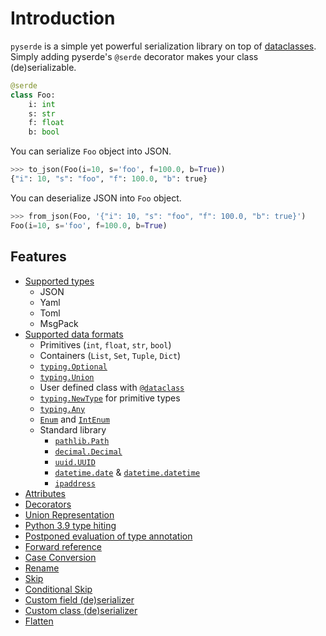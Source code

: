 # Introduction

`pyserde` is a simple yet powerful serialization library on top of [dataclasses](https://docs.python.org/3/library/dataclasses.html). Simply adding pyserde's `@serde` decorator makes your class (de)serializable.

```python
@serde
class Foo:
    i: int
    s: str
    f: float
    b: bool
```

You can serialize `Foo` object into JSON.

```python
>>> to_json(Foo(i=10, s='foo', f=100.0, b=True))
{"i": 10, "s": "foo", "f": 100.0, "b": true}
```

You can deserialize JSON into `Foo` object.
```python
>>> from_json(Foo, '{"i": 10, "s": "foo", "f": 100.0, "b": true}')
Foo(i=10, s='foo', f=100.0, b=True)
```

## Features

- [Supported types](supported-types.md)
    - JSON
	- Yaml
	- Toml
	- MsgPack
- [Supported data formats](supported-data-formats.md)
    - Primitives (`int`, `float`, `str`, `bool`)
    - Containers (`List`, `Set`, `Tuple`, `Dict`)
    - [`typing.Optional`](https://docs.python.org/3/library/typing.html#typing.Optional)
    - [`typing.Union`](https://docs.python.org/3/library/typing.html#typing.Union)
    - User defined class with [`@dataclass`](https://docs.python.org/3/library/dataclasses.html)
    - [`typing.NewType`](https://docs.python.org/3/library/typing.html#newtype) for primitive types
    - [`typing.Any`](https://docs.python.org/3/library/typing.html#the-any-type)
    - [`Enum`](https://docs.python.org/3/library/enum.html#enum.Enum) and [`IntEnum`](https://docs.python.org/3/library/enum.html#enum.IntEnum)
    - Standard library
        - [`pathlib.Path`](https://docs.python.org/3/library/pathlib.html)
        - [`decimal.Decimal`](https://docs.python.org/3/library/decimal.html)
        - [`uuid.UUID`](https://docs.python.org/3/library/uuid.html)
        - [`datetime.date`](https://docs.python.org/3/library/datetime.html#date-objects) & [`datetime.datetime`](https://docs.python.org/3/library/datetime.html#datetime-objects)
        - [`ipaddress`](https://docs.python.org/3/library/ipaddress.html)
- [Attributes](features/attributes.md)
- [Decorators](features/decorators.md)
- [Union Representation](features/union.md)
- [Python 3.9 type hiting](features/python3.9-type-hinting.md)
- [Postponed evaluation of type annotation](features/postponed-evaluation-of-type-annotation.md)
- [Forward reference](features/forward-reference.md)
- [Case Conversion](features/case-conversion.md)
- [Rename](features/rename.md)
- [Skip](features/skip.md)
- [Conditional Skip](features/conditional-skip.md)
- [Custom field (de)serializer](features/custom-field-serializer.md)
- [Custom class (de)serializer](features/custom-class-serializer.md)
- [Flatten](features/flatten.md)